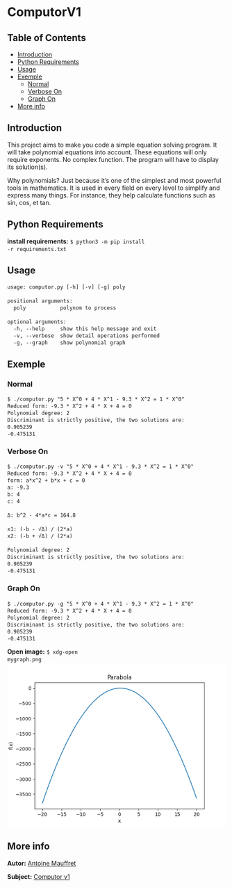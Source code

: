 # ComputorV1
## Table of Contents
* [Introduction](#introduction)
* [Python Requirements](#python-Requirements)
* [Usage](#usage)
* [Exemple](#exemple)
  * [Normal](#normal)
  * [Verbose On](#verbose-on)
  * [Graph On](#graph-on)
* [More info](#more-info)
  
## Introduction
This project aims to make you code a simple equation solving program. It will take
polynomial equations into account. These equations will only require exponents.
No complex function. The program will have to display its solution(s).  
  
Why polynomials? Just because it’s one of the simplest and most powerful tools in
mathematics. It is used in every field on every level to simplify and express many things.
For instance, they help calculate functions such as sin, cos, et tan.  
  
## Python Requirements
**install requirements:** <code>$ python3 -m pip install -r requirements.txt</code>  
  
## Usage
<pre><code>usage: computor.py [-h] [-v] [-g] poly

positional arguments:
  poly           polynom to process

optional arguments:
  -h, --help     show this help message and exit
  -v, --verbose  show detail operations performed
  -g, --graph    show polynomial graph</code></pre>  
  
## Exemple
### Normal
<pre><code>$ ./computor.py "5 * X^0 + 4 * X^1 - 9.3 * X^2 = 1 * X^0"
Reduced form: -9.3 * X^2 + 4 * X + 4 = 0
Polynomial degree: 2
Discriminant is strictly positive, the two solutions are:
0.905239
-0.475131</pre></code>
  
### Verbose On
<pre><code>$ ./computor.py -v "5 * X^0 + 4 * X^1 - 9.3 * X^2 = 1 * X^0"
Reduced form: -9.3 * X^2 + 4 * X + 4 = 0
form: a*x^2 + b*x + c = 0
a: -9.3
b: 4
c: 4

Δ: b^2 - 4*a*c = 164.8

x1: (-b - √Δ) / (2*a)
x2: (-b + √Δ) / (2*a)

Polynomial degree: 2
Discriminant is strictly positive, the two solutions are:
0.905239
-0.475131</pre></code>
  
### Graph On
<pre><code>$ ./computor.py -g "5 * X^0 + 4 * X^1 - 9.3 * X^2 = 1 * X^0"
Reduced form: -9.3 * X^2 + 4 * X + 4 = 0
Polynomial degree: 2
Discriminant is strictly positive, the two solutions are:
0.905239
-0.475131</pre></code>
**Open image:** <code>$ xdg-open mygraph.png</code>  
<img src="./.images/Graph_exemple.png">
  
## More info
**Autor:** [Antoine Mauffret](https://github.com/AntoineMau)  
  
**Subject:** [Computor v1](https://cdn.intra.42.fr/pdf/pdf/9774/en.subject.pdf)
